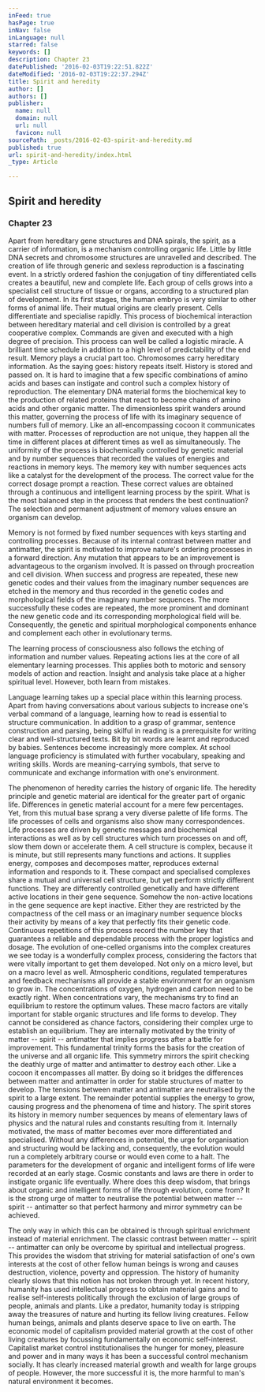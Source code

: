 ```yaml
---
inFeed: true
hasPage: true
inNav: false
inLanguage: null
starred: false
keywords: []
description: Chapter 23
datePublished: '2016-02-03T19:22:51.822Z'
dateModified: '2016-02-03T19:22:37.294Z'
title: Spirit and heredity
author: []
authors: []
publisher:
  name: null
  domain: null
  url: null
  favicon: null
sourcePath: _posts/2016-02-03-spirit-and-heredity.md
published: true
url: spirit-and-heredity/index.html
_type: Article

---
```

## Spirit and heredity

### Chapter 23

Apart from hereditary gene structures and DNA spirals, the spirit, as a carrier of information, is a mechanism controlling organic life. Little by little DNA secrets and chromosome structures are unravelled and described. The creation of life through generic and sexless reproduction is a fascinating event. In a strictly ordered fashion the conjugation of tiny differentiated cells creates a beautiful, new and complete life. Each group of cells grows into a specialist cell structure of tissue or organs, according to a structured plan of development. In its first stages, the human embryo is very similar to other forms of animal life. Their mutual origins are clearly present. Cells differentiate and specialise rapidly. This process of biochemical interaction between hereditary material and cell division is controlled by a great cooperative complex. Commands are given and executed with a high degree of precision. This process can well be called a logistic miracle. A brilliant time schedule in addition to a high level of predictability of the end result. Memory plays a crucial part too. Chromosomes carry hereditary information. As the saying goes: history repeats itself. History is stored and passed on. It is hard to imagine that a few specific combinations of amino acids and bases can instigate and control such a complex history of reproduction. The elementary DNA material forms the biochemical key to the production of related proteins that react to become chains of amino acids and other organic matter. The dimensionless spirit wanders around this matter, governing the process of life with its imaginary sequence of numbers full of memory. Like an all-encompassing cocoon it communicates with matter. Processes of reproduction are not unique, they happen all the time in different places at different times as well as simultaneously. The uniformity of the process is biochemically controlled by genetic material and by number sequences that recorded the values of energies and reactions in memory keys. The memory key with number sequences acts like a catalyst for the development of the process. The correct value for the correct dosage prompt a reaction. These correct values are obtained through a continuous and intelligent learning process by the spirit. What is the most balanced step in the process that renders the best continuation? The selection and permanent adjustment of memory values ensure an organism can develop.

Memory is not formed by fixed number sequences with keys starting and controlling processes. Because of its internal contrast between matter and antimatter, the spirit is motivated to improve nature's ordering processes in a forward direction. Any mutation that appears to be an improvement is advantageous to the organism involved. It is passed on through procreation and cell division. When success and progress are repeated, these new genetic codes and their values from the imaginary number sequences are etched in the memory and thus recorded in the genetic codes and morphological fields of the imaginary number sequences. The more successfully these codes are repeated, the more prominent and dominant the new genetic code and its corresponding morphological field will be. Consequently, the genetic and spiritual morphological components enhance and complement each other in evolutionary terms.

The learning process of consciousness also follows the etching of information and number values. Repeating actions lies at the core of all elementary learning processes. This applies both to motoric and sensory models of action and reaction. Insight and analysis take place at a higher spiritual level. However, both learn from mistakes.

Language learning takes up a special place within this learning process. Apart from having conversations about various subjects to increase one's verbal command of a language, learning how to read is essential to structure communication. In addition to a grasp of grammar, sentence construction and parsing, being skilful in reading is a prerequisite for writing clear and well-structured texts. Bit by bit words are learnt and reproduced by babies. Sentences become increasingly more complex. At school language proficiency is stimulated with further vocabulary, speaking and writing skills. Words are meaning-carrying symbols, that serve to communicate and exchange information with one's environment.

The phenomenon of heredity carries the history of organic life. The heredity principle and genetic material are identical for the greater part of organic life. Differences in genetic material account for a mere few percentages. Yet, from this mutual base sprang a very diverse palette of life forms. The life processes of cells and organisms also show many correspondences. Life processes are driven by genetic messages and biochemical interactions as well as by cell structures which turn processes on and off, slow them down or accelerate them. A cell structure is complex, because it is minute, but still represents many functions and actions. It supplies energy, composes and decomposes matter, reproduces external information and responds to it. These compact and specialised complexes share a mutual and universal cell structure, but yet perform strictly different functions. They are differently controlled genetically and have different active locations in their gene sequence. Somehow the non-active locations in the gene sequence are kept inactive. Either they are restricted by the compactness of the cell mass or an imaginary number sequence blocks their activity by means of a key that perfectly fits their genetic code. Continuous repetitions of this process record the number key that guarantees a reliable and dependable process with the proper logistics and dosage. The evolution of one-celled organisms into the complex creatures we see today is a wonderfully complex process, considering the factors that were vitally important to get them developed. Not only on a micro level, but on a macro level as well. Atmospheric conditions, regulated temperatures and feedback mechanisms all provide a stable environment for an organism to grow in. The concentrations of oxygen, hydrogen and carbon need to be exactly right. When concentrations vary, the mechanisms try to find an equilibrium to restore the optimum values. These macro factors are vitally important for stable organic structures and life forms to develop. They cannot be considered as chance factors, considering their complex urge to establish an equilibrium. They are internally motivated by the trinity of matter -- spirit -- antimatter that implies progress after a battle for improvement. This fundamental trinity forms the basis for the creation of the universe and all organic life. This symmetry mirrors the spirit checking the deathly urge of matter and antimatter to destroy each other. Like a cocoon it encompasses all matter. By doing so it bridges the differences between matter and antimatter in order for stable structures of matter to develop. The tensions between matter and antimatter are neutralised by the spirit to a large extent. The remainder potential supplies the energy to grow, causing progress and the phenomena of time and history. The spirit stores its history in memory number sequences by means of elementary laws of physics and the natural rules and constants resulting from it. Internally motivated, the mass of matter becomes ever more differentiated and specialised. Without any differences in potential, the urge for organisation and structuring would be lacking and, consequently, the evolution would run a completely arbitrary course or would even come to a halt. The parameters for the development of organic and intelligent forms of life were recorded at an early stage. Cosmic constants and laws are there in order to instigate organic life eventually. Where does this deep wisdom, that brings about organic and intelligent forms of life through evolution, come from? It is the strong urge of matter to neutralise the potential between matter -- spirit -- antimatter so that perfect harmony and mirror symmetry can be achieved.

The only way in which this can be obtained is through spiritual enrichment instead of material enrichment. The classic contrast between matter -- spirit -- antimatter can only be overcome by spiritual and intellectual progress. This provides the wisdom that striving for material satisfaction of one's own interests at the cost of other fellow human beings is wrong and causes destruction, violence, poverty and oppression. The history of humanity clearly slows that this notion has not broken through yet. In recent history, humanity has used intellectual progress to obtain material gains and to realise self-interests politically through the exclusion of large groups of people, animals and plants. Like a predator, humanity today is stripping away the treasures of nature and hurting its fellow living creatures. Fellow human beings, animals and plants deserve space to live on earth. The economic model of capitalism provided material growth at the cost of other living creatures by focussing fundamentally on economic self-interest. Capitalist market control institutionalises the hunger for money, pleasure and power and in many ways it has been a successful control mechanism socially. It has clearly increased material growth and wealth for large groups of people. However, the more successful it is, the more harmful to man's natural environment it becomes.